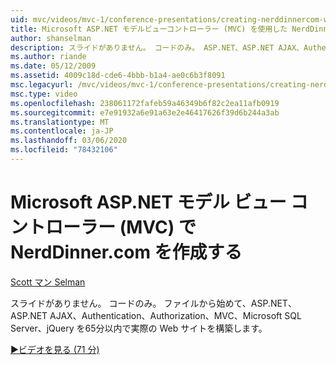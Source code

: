 ```yaml
---
uid: mvc/videos/mvc-1/conference-presentations/creating-nerddinnercom-with-microsoft-aspnet-model-view-controller-mvc
title: Microsoft ASP.NET モデルビューコントローラー (MVC) を使用した NerdDinner.com の作成 |Microsoft Docs
author: shanselman
description: スライドがありません。 コードのみ。 ASP.NET、ASP.NET AJAX、Authentication、Authorization、MVC、Microsoft SQL Server および... を使用して、ファイルから始めて、実際の Web サイトを作成します。
ms.author: riande
ms.date: 05/12/2009
ms.assetid: 4009c18d-cde6-4bbb-b1a4-ae0c6b3f8091
msc.legacyurl: /mvc/videos/mvc-1/conference-presentations/creating-nerddinnercom-with-microsoft-aspnet-model-view-controller-mvc
msc.type: video
ms.openlocfilehash: 238061172fafeb59a46349b6f82c2ea11afb0919
ms.sourcegitcommit: e7e91932a6e91a63e2e46417626f39d6b244a3ab
ms.translationtype: MT
ms.contentlocale: ja-JP
ms.lasthandoff: 03/06/2020
ms.locfileid: "78432106"
---
```

# <a name="creating-nerddinnercom-with-microsoft-aspnet-model-view-controller-mvc"></a>Microsoft ASP.NET モデル ビュー コントローラー (MVC) で NerdDinner.com を作成する

[Scott マン Selman](https://github.com/shanselman)

スライドがありません。 コードのみ。 ファイルから始めて、ASP.NET、ASP.NET AJAX、Authentication、Authorization、MVC、Microsoft SQL Server、jQuery を65分以内で実際の Web サイトを構築します。

[&#9654;ビデオを見る (71 分)](https://channel9.msdn.com/Blogs/ASP-NET-Site-Videos/creating-nerddinnercom-with-microsoft-aspnet-model-view-controller-mvc)
